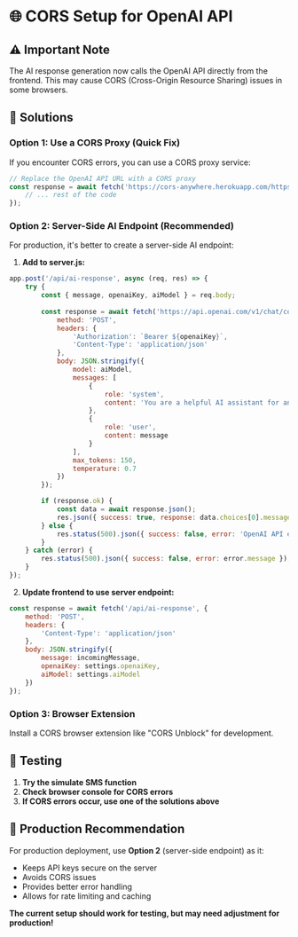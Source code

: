 # 🌐 CORS Setup for OpenAI API

## ⚠️ Important Note

The AI response generation now calls the OpenAI API directly from the frontend. This may cause CORS (Cross-Origin Resource Sharing) issues in some browsers.

## 🔧 Solutions

### Option 1: Use a CORS Proxy (Quick Fix)
If you encounter CORS errors, you can use a CORS proxy service:

```javascript
// Replace the OpenAI API URL with a CORS proxy
const response = await fetch('https://cors-anywhere.herokuapp.com/https://api.openai.com/v1/chat/completions', {
    // ... rest of the code
});
```

### Option 2: Server-Side AI Endpoint (Recommended)
For production, it's better to create a server-side AI endpoint:

1. **Add to server.js:**
```javascript
app.post('/api/ai-response', async (req, res) => {
    try {
        const { message, openaiKey, aiModel } = req.body;
        
        const response = await fetch('https://api.openai.com/v1/chat/completions', {
            method: 'POST',
            headers: {
                'Authorization': `Bearer ${openaiKey}`,
                'Content-Type': 'application/json'
            },
            body: JSON.stringify({
                model: aiModel,
                messages: [
                    {
                        role: 'system',
                        content: 'You are a helpful AI assistant for an equine stable construction company...'
                    },
                    {
                        role: 'user',
                        content: message
                    }
                ],
                max_tokens: 150,
                temperature: 0.7
            })
        });

        if (response.ok) {
            const data = await response.json();
            res.json({ success: true, response: data.choices[0].message.content });
        } else {
            res.status(500).json({ success: false, error: 'OpenAI API error' });
        }
    } catch (error) {
        res.status(500).json({ success: false, error: error.message });
    }
});
```

2. **Update frontend to use server endpoint:**
```javascript
const response = await fetch('/api/ai-response', {
    method: 'POST',
    headers: {
        'Content-Type': 'application/json'
    },
    body: JSON.stringify({
        message: incomingMessage,
        openaiKey: settings.openaiKey,
        aiModel: settings.aiModel
    })
});
```

### Option 3: Browser Extension
Install a CORS browser extension like "CORS Unblock" for development.

## 🧪 Testing

1. **Try the simulate SMS function**
2. **Check browser console for CORS errors**
3. **If CORS errors occur, use one of the solutions above**

## 🚀 Production Recommendation

For production deployment, use **Option 2** (server-side endpoint) as it:
- Keeps API keys secure on the server
- Avoids CORS issues
- Provides better error handling
- Allows for rate limiting and caching

**The current setup should work for testing, but may need adjustment for production!**




